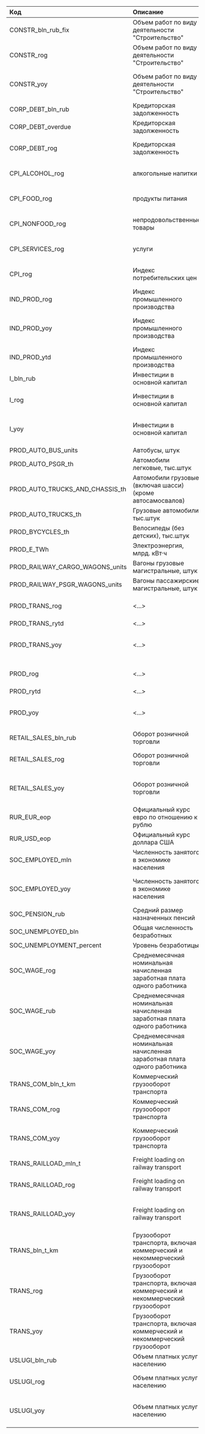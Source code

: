 | Код                             | Описание                                                                  | Ед.изм.                                |
|:--------------------------------|:--------------------------------------------------------------------------|:---------------------------------------|
| CONSTR_bln_rub_fix              | Объем работ по виду деятельности "Строительство"                          | млрд. руб. (в фикс. ценах)             |
| CONSTR_rog                      | Объем работ по виду деятельности "Строительство"                          | в % к предыдущему периоду              |
| CONSTR_yoy                      | Объем работ по виду деятельности "Строительство"                          | в % к аналог. периоду предыдущего года |
| CORP_DEBT_bln_rub               | Кредиторская задолженность                                                | млрд. руб.                             |
| CORP_DEBT_overdue               | Кредиторская задолженность                                                | <...>                                  |
| CORP_DEBT_rog                   | Кредиторская задолженность                                                | в % к предыдущему периоду              |
| CPI_ALCOHOL_rog                 | алкогольные напитки                                                       | в % к предыдущему периоду              |
| CPI_FOOD_rog                    | продукты питания                                                          | в % к предыдущему периоду              |
| CPI_NONFOOD_rog                 | непродовольственные товары                                                | в % к предыдущему периоду              |
| CPI_SERVICES_rog                | услуги                                                                    | в % к предыдущему периоду              |
| CPI_rog                         | Индекс потребительских цен                                                | в % к предыдущему периоду              |
| IND_PROD_rog                    | Индекс промышленного производства                                         | в % к предыдущему периоду              |
| IND_PROD_yoy                    | Индекс промышленного производства                                         | в % к аналог. периоду предыдущего года |
| IND_PROD_ytd                    | Индекс промышленного производства                                         | <...>                                  |
| I_bln_rub                       | Инвестиции в основной капитал                                             | млрд. руб.                             |
| I_rog                           | Инвестиции в основной капитал                                             | в % к предыдущему периоду              |
| I_yoy                           | Инвестиции в основной капитал                                             | в % к аналог. периоду предыдущего года |
| PROD_AUTO_BUS_units             | Автобусы, штук                                                            | штук                                   |
| PROD_AUTO_PSGR_th               | Автомобили легковые, тыс.штук                                             | тыс.                                   |
| PROD_AUTO_TRUCKS_AND_CHASSIS_th | Автомобили грузовые (включая шасси) (кроме автосамосвалов)                | тыс.                                   |
| PROD_AUTO_TRUCKS_th             | Грузовые автомобили, тыс.штук                                             | тыс.                                   |
| PROD_BYCYCLES_th                | Велосипеды (без детских), тыс.штук                                        | тыс.                                   |
| PROD_E_TWh                      | Электроэнергия, млрд. кВт·ч                                               | млрд. кВт·ч                            |
| PROD_RAILWAY_CARGO_WAGONS_units | Вагоны грузовые магистральные, штук                                       | штук                                   |
| PROD_RAILWAY_PSGR_WAGONS_units  | Вагоны пассажирские магистральные, штук                                   | штук                                   |
| PROD_TRANS_rog                  | <...>                                                                     | в % к предыдущему периоду              |
| PROD_TRANS_rytd                 | <...>                                                                     | <...>                                  |
| PROD_TRANS_yoy                  | <...>                                                                     | в % к аналог. периоду предыдущего года |
| PROD_rog                        | <...>                                                                     | в % к предыдущему периоду              |
| PROD_rytd                       | <...>                                                                     | <...>                                  |
| PROD_yoy                        | <...>                                                                     | в % к аналог. периоду предыдущего года |
| RETAIL_SALES_bln_rub            | Оборот розничной торговли                                                 | млрд. руб.                             |
| RETAIL_SALES_rog                | Оборот розничной торговли                                                 | в % к предыдущему периоду              |
| RETAIL_SALES_yoy                | Оборот розничной торговли                                                 | в % к аналог. периоду предыдущего года |
| RUR_EUR_eop                     | Официальный курс евро по отношению к рублю                                | на конец периода                       |
| RUR_USD_eop                     | Официальный курс доллара США                                              | на конец периода                       |
| SOC_EMPLOYED_mln                | Численность занятого в экономике населения                                | млн. человек                           |
| SOC_EMPLOYED_yoy                | Численность занятого в экономике населения                                | в % к аналог. периоду предыдущего года |
| SOC_PENSION_rub                 | Средний размер назначенных пенсий                                         | рублей                                 |
| SOC_UNEMPLOYED_bln              | Общая численность безработных                                             | млрд.                                  |
| SOC_UNEMPLOYMENT_percent        | Уровень безработицы                                                       | %                                      |
| SOC_WAGE_rog                    | Среднемесячная номинальная начисленная заработная плата одного работника  | в % к предыдущему периоду              |
| SOC_WAGE_rub                    | Среднемесячная номинальная начисленная заработная плата одного работника  | рублей                                 |
| SOC_WAGE_yoy                    | Среднемесячная номинальная начисленная заработная плата одного работника  | в % к аналог. периоду предыдущего года |
| TRANS_COM_bln_t_km              | Коммерческий грузооборот транспорта                                       | млрд. т-км                             |
| TRANS_COM_rog                   | Коммерческий грузооборот транспорта                                       | в % к предыдущему периоду              |
| TRANS_COM_yoy                   | Коммерческий грузооборот транспорта                                       | в % к аналог. периоду предыдущего года |
| TRANS_RAILLOAD_mln_t            | Freight loading on railway transport                                      | млн. т                                 |
| TRANS_RAILLOAD_rog              | Freight loading on railway transport                                      | в % к предыдущему периоду              |
| TRANS_RAILLOAD_yoy              | Freight loading on railway transport                                      | в % к аналог. периоду предыдущего года |
| TRANS_bln_t_km                  | Грузооборот транспорта, включая коммерческий и некоммерческий грузооборот | млрд. т-км                             |
| TRANS_rog                       | Грузооборот транспорта, включая коммерческий и некоммерческий грузооборот | в % к предыдущему периоду              |
| TRANS_yoy                       | Грузооборот транспорта, включая коммерческий и некоммерческий грузооборот | в % к аналог. периоду предыдущего года |
| USLUGI_bln_rub                  | Объем платных услуг населению                                             | млрд. руб.                             |
| USLUGI_rog                      | Объем платных услуг населению                                             | в % к предыдущему периоду              |
| USLUGI_yoy                      | Объем платных услуг населению                                             | в % к аналог. периоду предыдущего года |